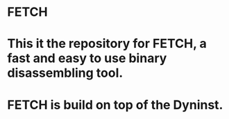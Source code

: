 # FETCH
# This it the repository for FETCH, a fast and easy to use binary disassembling tool.
# FETCH is build on top of the Dyninst. 
